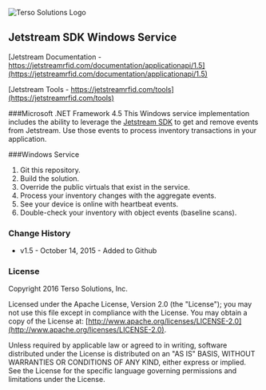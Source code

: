 ![Terso Solutions Logo](https://cdn.tersosolutions.com/github/TersoHorizontal_BlackGreen.png "Terso Solutions, Inc.")

## Jetstream SDK Windows Service
[Jetstream Documentation - https://jetstreamrfid.com/documentation/applicationapi/1.5](https://jetstreamrfid.com/documentation/applicationapi/1.5)

[Jetstream Tools - https://jetstreamrfid.com/tools](https://jetstreamrfid.com/tools)

###Microsoft .NET Framework 4.5
This Windows service implementation includes the ability to leverage the [Jetstream SDK](https://github.com/tersosolutions/JetstreamSDK-.NET) to get and remove events from Jetstream. Use those events to process inventory transactions in your application.

###Windows Service
1. Git this repository.
2. Build the solution.
3. Override the public virtuals that exist in the service.
4. Process your inventory changes with the aggregate events.
5. See your device is online with heartbeat events.
6. Double-check your inventory with object events (baseline scans).

### Change History
* v1.5 - October 14, 2015 - Added to Github

### License
Copyright 2016 Terso Solutions, Inc.

Licensed under the Apache License, Version 2.0 (the "License"); you may not use this file except in compliance with the License. You may obtain a copy of the License at:
[http://www.apache.org/licenses/LICENSE-2.0](http://www.apache.org/licenses/LICENSE-2.0).

Unless required by applicable law or agreed to in writing, software distributed under the License is distributed on an "AS IS" BASIS, WITHOUT WARRANTIES OR CONDITIONS OF ANY KIND, either express or implied. See the License for the specific language governing permissions and limitations under the License.
